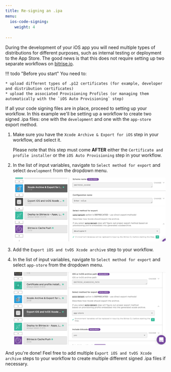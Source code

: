 ```yaml
---
title: Re-signing an .ipa
menu:
  ios-code-signing:
    weight: 4

---
```

During the development of your iOS app you will need multiple types of distributions for different purposes, such as internal testing or deployment to the App Store. The good news is that this does not require setting up two separate workflows on [bitrise.io](https://www.bitrise.io).

!!! todo "Before you start"
    You need to:

    * upload different types of .p12 certificates (for example, developer and distribution certificates)
    * upload the associated Provisioning Profiles (or managing them automatically with the `iOS Auto Provisioning` step)

If all your code signing files are in place, proceed to setting up your workflow. In this example we'll be setting up a workflow to create two signed .ipa files: one with the `development` and one with the `app-store` export method.

1. Make sure you have the `Xcode Archive & Export for iOS` step in your workflow, and select it.

    Please note that this step must come __AFTER__ either the `Certificate and profile installer` or the `iOS Auto Provisioning` step in your workflow.

1. In the list of input variables, navigate to `Select method for export` and select `development` from the dropdown menu.

    ![Select export method for Xcode Archive for iOS](/img/code-signing/ios-code-signing/xcode-archive-export-method.png)

1. Add the `Export iOS and tvOS Xcode archive` step to your workflow.

1. In the list of input variables, navigate to `Select method for export` and select `app-store` from the dropdown menu.

    ![Export method input variable](/img/code-signing/ios-code-signing/export-ios-step-for-resigning.png)

And you're done! Feel free to add multiple `Export iOS and tvOS Xcode archive` steps to your workflow to create multiple different signed .ipa files if necessary.